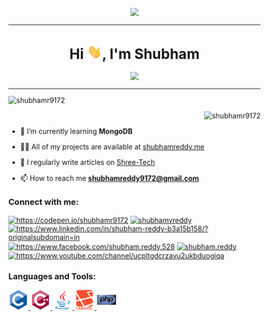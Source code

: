 <p align="center">
  <img src="https://github.com/thompsonemerson/thompsonemerson/raw/master/cover-thompson.png" height="200"/>
</p>
<hr>

<h1 align="center">Hi <img src="https://raw.githubusercontent.com/ABSphreak/ABSphreak/master/gifs/Hi.gif" width="30px">, I'm Shubham</h1>
<p align="center">
  <a href="https://github.com/DenverCoder1/readme-typing-svg"><img src="https://readme-typing-svg.herokuapp.com?lines=Computer+Science+Student;Full+Stack+Web+Developer;DS%20|%20AI%20|%20ML%20Enthusiast;Graphic%20Designer;Always%20learning%20new%20things&center=true&width=500&height=50"></a>
</p>
<hr/>

<p align="left"> <img src="https://komarev.com/ghpvc/?username=shubhamr9172&label=Profile%20views&color=0e75b6&style=flat" alt="shubhamr9172" /> </p>

<p>&nbsp;<img align="right" src="https://github-readme-stats.vercel.app/api?username=shubhamr9172&show_icons=true&locale=en" alt="shubhamr9172" /></p>

- 🌱 I’m currently learning **MongoDB**

- 👨‍💻 All of my projects are available at [shubhamreddy.me](https://shubhamr9172.github.io/Responsive-Portfolio-using-HTML-CSS/)

- 📝 I regularly write articles on [Shree-Tech](https://shree-technology.blogspot.com/)

- 📫 How to reach me **shubhamreddy9172@gmail.com**

<h3 align="left">Connect with me:</h3>
<p align="left">
<a href="https://codepen.io/https://codepen.io/shubhamr9172" target="blank"><img align="center" src="https://raw.githubusercontent.com/rahuldkjain/github-profile-readme-generator/master/src/images/icons/Social/codepen.svg" alt="https://codepen.io/shubhamr9172" height="30" width="40" /></a>
<a href="https://twitter.com/shubhamvreddy" target="blank"><img align="center" src="https://raw.githubusercontent.com/rahuldkjain/github-profile-readme-generator/master/src/images/icons/Social/twitter.svg" alt="shubhamvreddy" height="30" width="40" /></a>
<a href="https://linkedin.com/in/https://www.linkedin.com/in/shubham-reddy-b3a15b158/?originalsubdomain=in" target="blank"><img align="center" src="https://raw.githubusercontent.com/rahuldkjain/github-profile-readme-generator/master/src/images/icons/Social/linked-in-alt.svg" alt="https://www.linkedin.com/in/shubham-reddy-b3a15b158/?originalsubdomain=in" height="30" width="40" /></a>
<a href="https://fb.com/https://www.facebook.com/shubham.reddy.528" target="blank"><img align="center" src="https://raw.githubusercontent.com/rahuldkjain/github-profile-readme-generator/master/src/images/icons/Social/facebook.svg" alt="https://www.facebook.com/shubham.reddy.528" height="30" width="40" /></a>
<a href="https://instagram.com/shubham.reddy" target="blank"><img align="center" src="https://raw.githubusercontent.com/rahuldkjain/github-profile-readme-generator/master/src/images/icons/Social/instagram.svg" alt="shubham.reddy" height="30" width="40" /></a>
<a href="https://www.youtube.com/c/https://www.youtube.com/channel/ucpltgdcrzavu2ukbduogiqa" target="blank"><img align="center" src="https://raw.githubusercontent.com/rahuldkjain/github-profile-readme-generator/master/src/images/icons/Social/youtube.svg" alt="https://www.youtube.com/channel/ucpltgdcrzavu2ukbduogiqa" height="30" width="40" /></a>


<h3 align="left">Languages and Tools:</h3>
<p align="left"> <a href="https://www.cprogramming.com/" target="_blank"> <img src="https://raw.githubusercontent.com/devicons/devicon/master/icons/c/c-original.svg" alt="c" width="40" height="40"/> </a> <a href="https://www.w3schools.com/cpp/" target="_blank"> <img src="https://raw.githubusercontent.com/devicons/devicon/master/icons/cplusplus/cplusplus-original.svg" alt="cplusplus" width="40" height="40"/> </a> <a href="https://www.java.com" target="_blank"> <img src="https://raw.githubusercontent.com/devicons/devicon/master/icons/java/java-original.svg" alt="java" width="40" height="40"/> </a> <a href="https://laravel.com/" target="_blank"> <img src="https://raw.githubusercontent.com/devicons/devicon/master/icons/laravel/laravel-plain-wordmark.svg" alt="laravel" width="40" height="40"/> </a> <a href="https://www.php.net" target="_blank"> <img src="https://raw.githubusercontent.com/devicons/devicon/master/icons/php/php-original.svg" alt="php" width="40" height="40"/> </a> </p>
</p>

